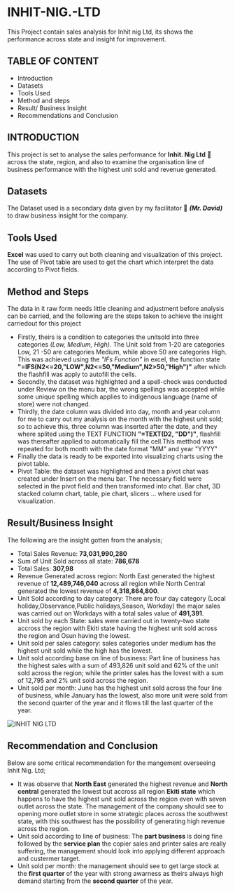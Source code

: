 # INHIT-NIG.-LTD
This Project contain sales analysis for Inhit nig Ltd, its shows the performance across state and insight for improvement.
## TABLE OF CONTENT
   - Introduction
   - Datasets
   - Tools Used
   - Method and steps
   - Result/ Business Insight
   - Recommendations and Conclusion
## INTRODUCTION
This project is set to analyse the sales performance for **Inhit. Nig Ltd** 🏢 across the state, region, and also to examine the organisation line of business performance with the highest unit sold and revenue generated.
## Datasets
The Dataset used is a secondary data given by my facilitator 👨 ***(Mr. David)*** to draw business insight for the company.
## Tools Used
**Excel** was used to carry out both cleaning and visualization of this project. The use of Pivot table are used to get the chart which interpret the data according to Pivot fields. 
## Method and Steps
The data in it raw form needs little cleaning and adjustment before analysis can be carried, and the following are the steps taken to achieve the insight carriedout for this project
  
  - Firstly, theirs is a condition to categories the unitsold into three categories *(Low, Medium, High)*. The Unit sold from 1-20 are categories Low, 21 -50 are categories Medium, while above 50 are categories High. This was achieved using the *"IFs Function"* in excel, the function state **"=IFS(N2<=20,"LOW",N2<=50,"Medium",N2>50,"High")"** after which the flashfill was apply to autofill the cells.
  - Secondly, the dataset was highlighted and a spell-check was conducted under Review on the menu bar, the wrong spellings was accepted while some unique spelling which applies to indigenous language (name of store) were not changed.
  - Thirdly, the date column was divided into day, month and year column for me to carry out my analysis on the month with the highest unit sold; so to achieve this, three column was inserted after the date, and they where splited using the TEXT FUNCTION **"=TEXT(D2, "DD")"**, flashfill was thereafter applied to automatically fill the cell.This metthod was repeated for both month with the date format "MM" and year "YYYY"
  - Finally the data is ready to be exported into visualizing charts using the pivot table.
  -  Pivot Table: the dataset was highlighted and then a pivot chat was created under Insert on the menu bar. The necessary field were selected in the pivot field and then transformed into chat. Bar chat, 3D stacked column chart, table, pie chart, slicers ... where used for visualization.
## Result/Business Insight
The following are the insight gotten from the analysis;

  - Total Sales Revenue: **73,031,990,280**
  - Sum of Unit Sold across all state: **786,678**
  - Total Sales: **307,98**
  - Revenue Generated across region: North East generated the highest revenue of **12,489,746,040** across all region while North Central generated the lowest revenue of **4,318,864,800**.
  - Unit Sold according to day category: There are four day category (Local holiday,Observance,Public holidays,Season, Workday) the major sales was carried out on Workdays with a total sales value of **491,391**.
  - Unit sold by each State: sales were carried out in twenty-two state accross the region with Ekiti state having the highest unit sold across the region and Osun having the lowest.
  -  Unit sold per sales category: sales categories under medium has the highest unit sold while the high has the lowest.
  -  Unit sold according base on line of business: Part line of business has the highest sales with a sum of 493,826 unit sold and 62% of the unit sold across the region; while the printer sales has the lovest with a sum of 12,795 and 2% unit sold across the region.
  -  Unit sold per month: June has the highest unit sold across the four line of business, while January has the lowest, also more unit were sold from the second quarter of the year and it flows till the last quarter of the year.

![INHIT NIG  LTD](https://github.com/user-attachments/assets/e87968dd-9123-45b2-9c03-45559d586510)


## Recommendation and Conclusion
Below are some critical recommendation for the mangement overseeing Inhit Nig. Ltd;

  - It was observe that **North East** generated the highest revenue and **North central** generated the lowest but accross all region **Ekiti state** which happens to have the highest unit sold across the region even with seven outlet across the state. The management of the company should see to opening more outlet store in some strategic places across the southwest state, with this southwest has the possibility of generating high revenue across the region.
  - Unit sold according to line of business: The **part business** is doing fine followed by the **service plan** the copier sales and printer sales are really suffering, the management should look into applying different approach and custermer target.
  - Unit sold per month: the management should see to get large stock at the **first quarter** of the year with strong awarness as theirs always high demand starting from the **second quarter** of the year.
